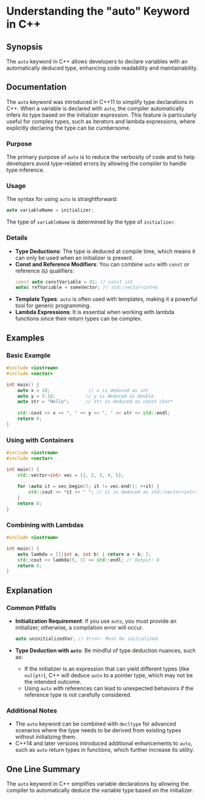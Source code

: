 <!--
Meta Description: # Understanding the "auto" Keyword in C++ ## Synopsis The `auto` keyword in C++ allows developers to declare variables with an automatically deduced t...
Meta Keywords: auto, type, int, std, initializer
-->

# Understanding the "auto" Keyword in C++

## Synopsis
The `auto` keyword in C++ allows developers to declare variables with an automatically deduced type, enhancing code readability and maintainability.

## Documentation
The `auto` keyword was introduced in C++11 to simplify type declarations in C++. When a variable is declared with `auto`, the compiler automatically infers its type based on the initializer expression. This feature is particularly useful for complex types, such as iterators and lambda expressions, where explicitly declaring the type can be cumbersome.

### Purpose
The primary purpose of `auto` is to reduce the verbosity of code and to help developers avoid type-related errors by allowing the compiler to handle type inference.

### Usage
The syntax for using `auto` is straightforward:
```cpp
auto variableName = initializer;
```
The type of `variableName` is determined by the type of `initializer`.

### Details
- **Type Deductions**: The type is deduced at compile time, which means it can only be used when an initializer is present.
- **Const and Reference Modifiers**: You can combine `auto` with `const` or reference (`&`) qualifiers:
  ```cpp
  const auto constVariable = 42; // const int
  auto& refVariable = someVector; // std::vector<int>&
  ```
- **Template Types**: `auto` is often used with templates, making it a powerful tool for generic programming.
- **Lambda Expressions**: It is essential when working with lambda functions since their return types can be complex.

## Examples
### Basic Example
```cpp
#include <iostream>
#include <vector>

int main() {
    auto x = 10;              // x is deduced as int
    auto y = 3.14;           // y is deduced as double
    auto str = "Hello";      // str is deduced as const char*
    
    std::cout << x << ", " << y << ", " << str << std::endl;
    return 0;
}
```

### Using with Containers
```cpp
#include <iostream>
#include <vector>

int main() {
    std::vector<int> vec = {1, 2, 3, 4, 5};
    
    for (auto it = vec.begin(); it != vec.end(); ++it) {
        std::cout << *it << " "; // it is deduced as std::vector<int>::iterator
    }
    return 0;
}
```

### Combining with Lambdas
```cpp
#include <iostream>

int main() {
    auto lambda = [](int a, int b) { return a + b; };
    std::cout << lambda(5, 3) << std::endl; // Output: 8
    return 0;
}
```

## Explanation
### Common Pitfalls
- **Initialization Requirement**: If you use `auto`, you must provide an initializer; otherwise, a compilation error will occur.
  ```cpp
  auto uninitializedVar; // Error: Must be initialized
  ```
  
- **Type Deduction with `auto`**: Be mindful of type deduction nuances, such as:
  - If the initializer is an expression that can yield different types (like `nullptr`), C++ will deduce `auto` to a pointer type, which may not be the intended outcome.
  - Using `auto` with references can lead to unexpected behaviors if the reference type is not carefully considered.

### Additional Notes
- The `auto` keyword can be combined with `decltype` for advanced scenarios where the type needs to be derived from existing types without initializing them.
- C++14 and later versions introduced additional enhancements to `auto`, such as `auto` return types in functions, which further increase its utility.

## One Line Summary
The `auto` keyword in C++ simplifies variable declarations by allowing the compiler to automatically deduce the variable type based on the initializer.